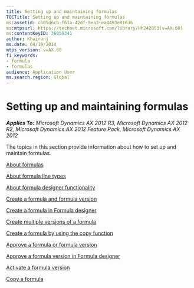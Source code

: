```yaml
---
title: Setting up and maintaining formulas
TOCTitle: Setting up and maintaining formulas
ms:assetid: cb05d6cb-f61a-42df-9ea3-ea4493e81636
ms:mtpsurl: https://technet.microsoft.com/library/Hh242853(v=AX.60)
ms:contentKeyID: 36059341
author: Khairunj
ms.date: 04/18/2014
mtps_version: v=AX.60
f1_keywords:
- formula
- formulas
audience: Application User
ms.search.region: Global
---
```


# Setting up and maintaining formulas 


_**Applies To:** Microsoft Dynamics AX 2012 R3, Microsoft Dynamics AX 2012 R2, Microsoft Dynamics AX 2012 Feature Pack, Microsoft Dynamics AX 2012_

The topics in this section provide information about how to set up and maintain formulas.

[About formulas](about-formulas.md)

[About formula line types](about-formula-line-types.md)

[About formula designer functionality](about-formula-designer-functionality.md)

[Create a formula and formula version](create-a-formula-and-formula-version.md)

[Create a formula in Formula designer](create-a-formula-in-formula-designer.md)

[Create multiple versions of a formula](create-multiple-versions-of-a-formula.md)

[Create a formula by using the copy function](create-a-formula-by-using-the-copy-function.md)

[Approve a formula or formula version](approve-a-formula-or-formula-version.md)

[Approve a formula version in Formula designer](approve-a-formula-version-in-formula-designer.md)

[Activate a formula version](activate-a-formula-version.md)

[Copy a formula](copy-a-formula.md)

  


